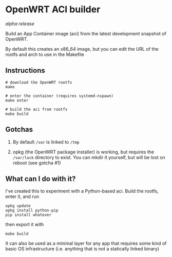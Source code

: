 # OpenWRT ACI builder

*alpha release*

Build an App Container image (aci) from the latest development snapshot of
OpenWRT.

By default this creates an x86_64 image, but you can edit the URL of the rootfs
and arch to use in the Makefile

## Instructions

    # download the OpenWRT rootfs
    make 

    # enter the container (requires systemd-nspawn)
    make enter

    # build the aci from rootfs
    make build

## Gotchas

1. By default `/var` is linked to `/tmp`

2. opkg (the OpenWRT package installer) is working, but requires the `/var/lock`
   directory to exist. You can mkdir it yourself, but will be lost on reboot
   (see gotcha #1)

## What can I do with it?

I've created this to experiment with a Python-based aci. Build the rootfs, enter
it, and run

    opkg update
    opkg install python-pip
    pip install whatever

then export it with

    make build

It can also be used as a minimal layer for any app that requires some kind of
basic OS infrastructure (i.e. anything that is not a statically linked binary)
